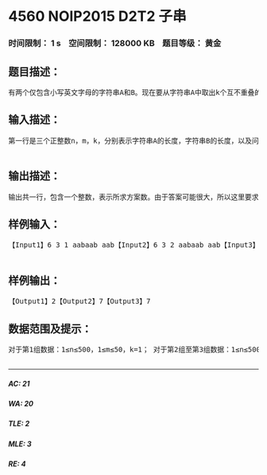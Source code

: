 # 4560 NOIP2015 D2T2 子串   
### 时间限制： 1 s&nbsp;&nbsp;&nbsp;&nbsp;空间限制： 128000 KB&nbsp;&nbsp;&nbsp;&nbsp;题目等级： 黄金  
## 题目描述：  

<pre>
有两个仅包含小写英文字母的字符串A和B。现在要从字符串A中取出k个互不重叠的非空子串，然后把这k个子串按照其在字符串A中出现的顺序依次连接起来得到一个新的字符串，请问有多少种方案可以使得这个新串与字符串B相等？注意：子串取出的位置不同也认为是不同的方案。
</pre>
  
  
## 输入描述：  

<pre>
第一行是三个正整数n，m，k，分别表示字符串A的长度，字符串B的长度，以及问题描述中所提到的k，每两个整数之间用一个空格隔开。 第二行包含一个长度为n的字符串，表示字符串A。 第三行包含一个长度为m的字符串，表示字符串B。  

</pre>
  
  
## 输出描述：  

<pre>
输出共一行，包含一个整数，表示所求方案数。由于答案可能很大，所以这里要求输出答案对1,000,000,007取模的结果。
</pre>
  
  
## 样例输入：  

<pre>
【Input1】6 3 1 aabaab aab【Input2】6 3 2 aabaab aab【Input3】6 3 3 aabaab aab  

</pre>
  
  
## 样例输出：  

<pre>
【Output1】2【Output2】7【Output3】7
</pre>
  
  
## 数据范围及提示：  

<pre>
对于第1组数据：1≤n≤500，1≤m≤50，k=1； 对于第2组至第3组数据：1≤n≤500，1≤m≤50，k=2； 对于第4组至第5组数据：1≤n≤500，1≤m≤50，k=m； 对于第1组至第7组数据：1≤n≤500，1≤m≤50，1≤k≤m； 对于第1组至第9组数据：1≤n≤1000，1≤m≤100，1≤k≤m； 对于所有10组数据：1≤n≤1000，1≤m≤200，1≤k≤m。  

</pre>
  
  
***  

##### AC: 21  
##### WA: 20  
##### TLE: 2  
##### MLE: 3  
##### RE: 4  
